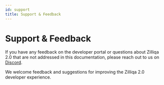 ```yaml
---
id: support
title: Support & Feedback
---
```


# Support & Feedback

If you have any feedback on the developer portal or questions about Zilliqa 2.0 that are not addressed in this documentation, please reach out to us on [Discord](https://discord.com/invite/XMRE9tt).

We welcome feedback and suggestions for improving the Zilliqa 2.0 developer experience.

